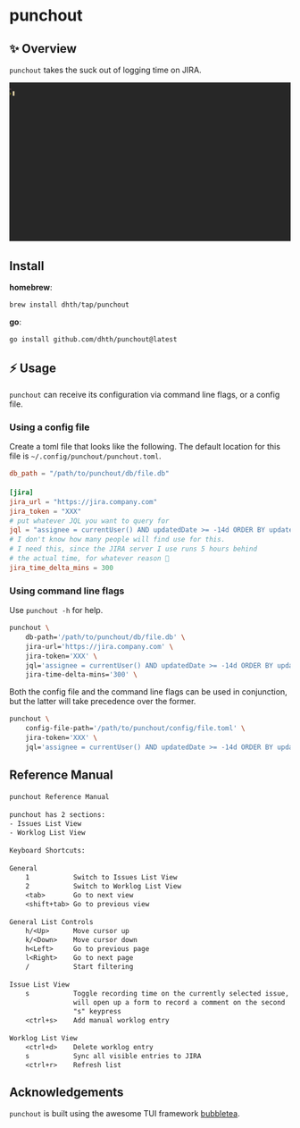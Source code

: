 # punchout

✨ Overview
---

`punchout` takes the suck out of logging time on JIRA.

<p align="center">
  <img src="./punchout.gif?raw=true" alt="Usage" />
</p>

Install
---

**homebrew**:

```sh
brew install dhth/tap/punchout
```

**go**:

```sh
go install github.com/dhth/punchout@latest
```

⚡️ Usage
---

`punchout` can receive its configuration via command line flags, or a config
file.

### Using a config file

Create a toml file that looks like the following. The default location for this
file is `~/.config/punchout/punchout.toml`.

```toml
db_path = "/path/to/punchout/db/file.db"

[jira]
jira_url = "https://jira.company.com"
jira_token = "XXX"
# put whatever JQL you want to query for
jql = "assignee = currentUser() AND updatedDate >= -14d ORDER BY updatedDate DESC"
# I don't know how many people will find use for this.
# I need this, since the JIRA server I use runs 5 hours behind
# the actual time, for whatever reason 🤷
jira_time_delta_mins = 300
```

### Using command line flags

Use `punchout -h` for help.

```bash
punchout \
    db-path='/path/to/punchout/db/file.db' \
    jira-url='https://jira.company.com' \
    jira-token='XXX' \
    jql='assignee = currentUser() AND updatedDate >= -14d ORDER BY updatedDate DESC' \
    jira-time-delta-mins='300' \
```

Both the config file and the command line flags can be used in conjunction, but
the latter will take precedence over the former.

```bash
punchout \
    config-file-path='/path/to/punchout/config/file.toml' \
    jira-token='XXX' \
    jql='assignee = currentUser() AND updatedDate >= -14d ORDER BY updatedDate DESC'
```

Reference Manual
---

```
punchout Reference Manual

punchout has 2 sections:
- Issues List View
- Worklog List View

Keyboard Shortcuts:

General
    1           Switch to Issues List View
    2           Switch to Worklog List View
    <tab>       Go to next view
    <shift+tab> Go to previous view

General List Controls
    h/<Up>      Move cursor up
    k/<Down>    Move cursor down
    h<Left>     Go to previous page
    l<Right>    Go to next page
    /           Start filtering

Issue List View
    s           Toggle recording time on the currently selected issue,
                will open up a form to record a comment on the second
                "s" keypress
    <ctrl+s>    Add manual worklog entry

Worklog List View
    <ctrl+d>    Delete worklog entry
    s           Sync all visible entries to JIRA
    <ctrl+r>    Refresh list
```

Acknowledgements
---

`punchout` is built using the awesome TUI framework [bubbletea][1].

[1]: https://github.com/charmbracelet/bubbletea
